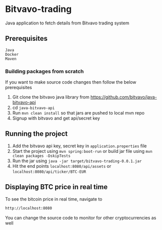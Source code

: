 # Bitvavo-trading

Java application to fetch details from Bitvavo trading system

## Prerequisites

```
Java
Docker
Maven
```

### Building packages from scratch

If you want to make source code changes then follow the below prerequisites

1. Git clone the bitvavo java library from https://github.com/bitvavo/java-bitvavo-api
2. cd `java-bitvavo-api`
3. Run `mvn clean install` so that jars are pushed to local mvn repo
4. Signup with bitvavo and get api/secret key

## Running the project

1. Add the bitvavo api key, secret key in `application.properties` file
2. Start the project using `mvn spring:boot-run` or build jar file using `mvn clean packages -DskipTests`
3. Run the jar using `java -jar target/bitvavo-trading-0.0.1.jar`
4. Hit the end points `localhost:8080/api/assets` or `localhost:8080/api/ticker/BTC-EUR`

## Displaying BTC price in real time

To see the bitcoin price in real time, navigate to

```html
http://localhost:8080
```

You can change the source code to monitor for other cryptocurrencies as well

